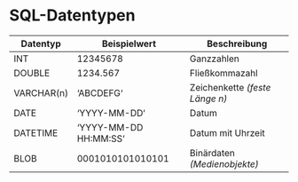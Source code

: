 # SQL-Datentypen

| Datentyp       | Beispielwert          | Beschreibung                 |
| -------------- | --------------------- | ---------------------------- |
| INT            | 12345678              | Ganzzahlen                   |
| DOUBLE         | 1234.567              | Fließkommazahl               |
| VARCHAR(n)     | ‘ABCDEFG‘             | Zeichenkette *(feste Länge n)* |
| DATE           | ‘YYYY-MM-DD‘          | Datum                        |
| DATETIME       | ‘YYYY-MM-DD HH:MM:SS‘ | Datum mit Uhrzeit            |
| BLOB           | 0001010101010101      | Binärdaten *(Medienobjekte)*   |
